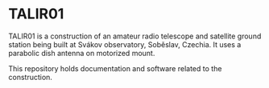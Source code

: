 # TALIR01

TALIR01 is a construction of an amateur radio telescope and satellite ground station being built at Svákov observatory, Soběslav, Czechia. It uses a parabolic dish antenna on motorized mount.

This repository holds documentation and software related to the construction.

